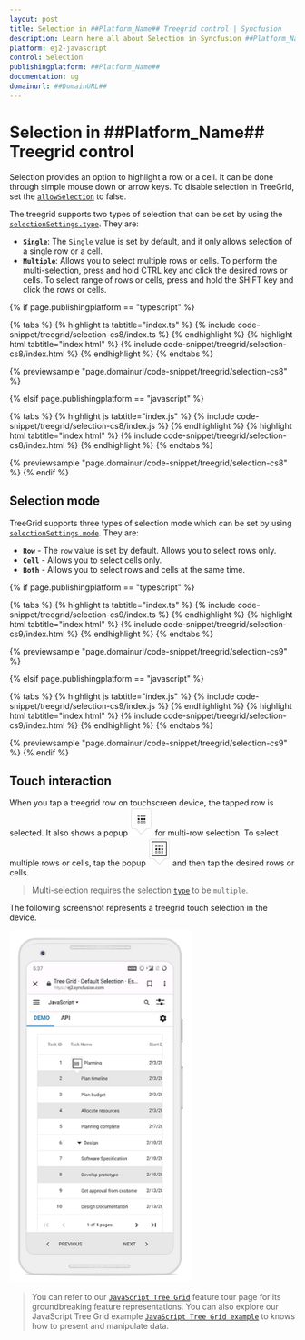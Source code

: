 ```yaml
---
layout: post
title: Selection in ##Platform_Name## Treegrid control | Syncfusion
description: Learn here all about Selection in Syncfusion ##Platform_Name## Treegrid control of Syncfusion Essential JS 2 and more.
platform: ej2-javascript
control: Selection 
publishingplatform: ##Platform_Name##
documentation: ug
domainurl: ##DomainURL##
---
```


# Selection in ##Platform_Name## Treegrid control

Selection provides an option to highlight a row or a cell. It can be done through simple mouse down or arrow keys. To disable selection in TreeGrid, set the [`allowSelection`](../../api/treegrid/#allowselection) to false.

The treegrid supports two types of selection that can be set by using the [`selectionSettings.type`](../../api/treegrid/selectionSettingsModel/#type). They are:

* **`Single`**: The `Single` value is set by default, and it only allows selection of a single row or a cell.
* **`Multiple`**: Allows you to select multiple rows or cells.
To perform the multi-selection, press and hold CTRL key and click the desired rows or cells. To select range of rows or cells, press and hold the SHIFT key and click the rows or cells.

{% if page.publishingplatform == "typescript" %}

 {% tabs %}
{% highlight ts tabtitle="index.ts" %}
{% include code-snippet/treegrid/selection-cs8/index.ts %}
{% endhighlight %}
{% highlight html tabtitle="index.html" %}
{% include code-snippet/treegrid/selection-cs8/index.html %}
{% endhighlight %}
{% endtabs %}
        
{% previewsample "page.domainurl/code-snippet/treegrid/selection-cs8" %}

{% elsif page.publishingplatform == "javascript" %}

{% tabs %}
{% highlight js tabtitle="index.js" %}
{% include code-snippet/treegrid/selection-cs8/index.js %}
{% endhighlight %}
{% highlight html tabtitle="index.html" %}
{% include code-snippet/treegrid/selection-cs8/index.html %}
{% endhighlight %}
{% endtabs %}

{% previewsample "page.domainurl/code-snippet/treegrid/selection-cs8" %}
{% endif %}

## Selection mode

TreeGrid supports three types of selection mode which can be set by using
[`selectionSettings.mode`](../../api/treegrid/selectionSettings/#mode). They are:

* **`Row`** - The `row` value is set by default. Allows you to select rows only.
* **`Cell`** - Allows you to select cells only.
* **`Both`** - Allows you to select rows and cells at the same time.

{% if page.publishingplatform == "typescript" %}

 {% tabs %}
{% highlight ts tabtitle="index.ts" %}
{% include code-snippet/treegrid/selection-cs9/index.ts %}
{% endhighlight %}
{% highlight html tabtitle="index.html" %}
{% include code-snippet/treegrid/selection-cs9/index.html %}
{% endhighlight %}
{% endtabs %}
        
{% previewsample "page.domainurl/code-snippet/treegrid/selection-cs9" %}

{% elsif page.publishingplatform == "javascript" %}

{% tabs %}
{% highlight js tabtitle="index.js" %}
{% include code-snippet/treegrid/selection-cs9/index.js %}
{% endhighlight %}
{% highlight html tabtitle="index.html" %}
{% include code-snippet/treegrid/selection-cs9/index.html %}
{% endhighlight %}
{% endtabs %}

{% previewsample "page.domainurl/code-snippet/treegrid/selection-cs9" %}
{% endif %}

## Touch interaction

When you tap a treegrid row on touchscreen device, the tapped row is selected.
It also shows a popup ![Multi Row selection](../images/selection.jpg)  for multi-row selection.
To select multiple rows or cells, tap the popup ![Multi Row or Cells](../images/mselection.jpg)  and then tap the desired rows or cells.

> Multi-selection requires the selection [`type`](../../api/treegrid/selectionSettings/#type) to be `multiple`.

The following screenshot represents a treegrid touch selection in the device.

<img src="../images/touch-selection.png" alt="Touch interaction" style="width:320px;height: 620px">

> You can refer to our [`JavaScript Tree Grid`](https://www.syncfusion.com/javascript-ui-controls/js-tree-grid) feature tour page for its groundbreaking feature representations. You can also explore our JavaScript Tree Grid example [`JavaScript Tree Grid example`](https://ej2.syncfusion.com/demos/#/material/tree-grid/treegrid-overview.html) to knows how to present and manipulate data.
